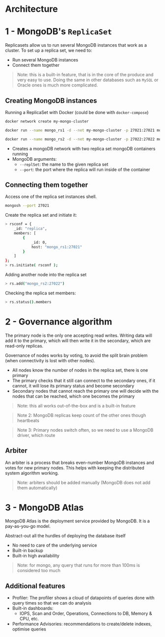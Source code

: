 # Architecture


# 1 - MongoDB's `ReplicaSet`

Replicasets allow us to run several MongoDB instances that work as a cluster. To set up a replica set, we need to:
- Run several MongoDB instances
- Connect them together

> Note: this is a built-in feature, that is in the core of the produce and very
> easy to use. Doing the same in other databases such as `MySQL` or Oracle ones
> is much more complicated.

## Creating MongoDB instances

Running a ReplicaSet with Docker (could be done with `docker-compose`)
```sh
docker network create my-mongo-cluster

docker run --name mongo_rs1 -d --net my-mongo-cluster -p 27021:27021 mongo --port 27021 --replSet replica

docker run --name mongo_rs2 -d --net my-mongo-cluster -p 27022:27022 mongo --port 27022 --replSet replica
```
- Creates a mongoDB network with two replica set mongoDB containers running
- MongoDB arguments:
  - `--replSet`: the name to the given replica set
  - `--port`: the port where the replica will run inside of the container

## Connecting them together

Access one of the replica set instances shell.
```sh
mongosh --port 27021
```

Create the replica set and initiate it:
```sh
> rsconf = {
    _id: "replica",
    members: [
        {
            _id: 0,
            host: "mongo_rs1:27021"
        }
    ]
};
> rs.initiate( rsconf );
```

Adding another node into the replica set
```sh
> rs.add("mongo_rs2:27022")
```

Checking the replica set members:
```sh
> rs.status().members
```

# 2 - Governance algorithm

The primary node is the only one accepting read writes. Writing data will add it to the
primary, which will then write it in the secondary, which are read-only replicas.

Governance of nodes works by voting, to avoid the split brain problem (when connectivity is
lost with other nodes).
- All nodes know the number of nodes in the replica set, there is one primary
- The primary checks that it still can connect to the secondary ones, if it cannot,
  it will lose its primary status and become secondary
- Secondary nodes that cannot reach the primary one will decide with the nodes that can
  be reached, which one becomes the primary

> Note: this all works out-of-the-box and is a built-in feature

> Note 2: MongoDB replicas keep count of the other ones though heartbeats

> Note 3: Primary nodes switch often, so we need to use a MongoDB driver, which route

## Arbiter

An arbiter is a process that breaks even-number MongoDB instances and votes for new
primary nodes. This helps with keeping the distributed system algorithm working.

> Note: arbiters should be added manually (MongoDB does not add them automatically)

# 3 - MongoDB Atlas

MongoDB Atlas is the deployment service provided by MongoDB. It is a pay-as-you-go model.

Abstract-out all the hurdles of deploying the database itself
- No need to care of the underlying service
- Built-in backup
- Built-in high availability


> Note: for mongo, any query that runs for more than 100ms is considered too much

## Additional features

- Profiler: The profiler shows a cloud of datapoints of queries done with query times so that we can do analysis
- Built-in dashboards:
  - IOPS, Scan and Order, Operations, Connections to DB, Memory & CPU, etc.
- Performance Advisories: recommendations to create/delete indexes, optimise queries

